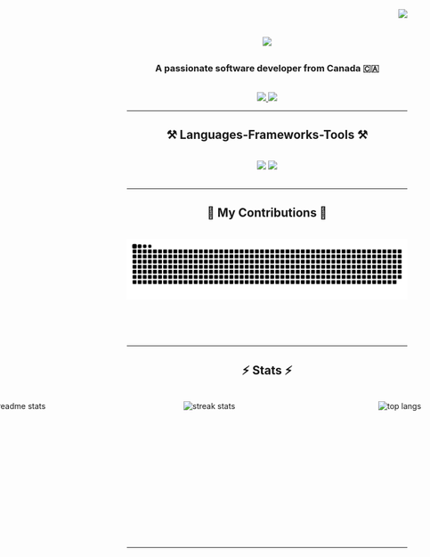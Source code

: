<img align="right" src="https://visitor-badge.laobi.icu/badge?page_id=salesp07.salesp07" />

<h1 align="center">
    <img src="https://readme-typing-svg.herokuapp.com/?font=Righteous&size=35&center=true&vCenter=true&width=500&height=70&duration=4000&lines=Hi+There!+👋;+I'm+Alexandre+!;" />
</h1>

<h3 align="center">A passionate software developer from Canada 🇨🇦</h3>

<br/>
 
<div align="center"> 
  <a href="mailto:contatoxandyofc@gmail.com">
    <img src="https://img.shields.io/badge/Gmail-333333?style=for-the-badge&logo=gmail&logoColor=red" />
  </a>
    
  <a href="[https://linkedin.com/in/pedro-sales-muniz](https://www.linkedin.com/in/xandyy/)" target="_blank">
    <img src="https://img.shields.io/badge/LinkedIn-0077B5?style=for-the-badge&logo=linkedin&logoColor=white" target="_blank" />
  </a>
</div>

 <hr/>
 
<h2 align="center">⚒️ Languages-Frameworks-Tools ⚒️</h2>
<br/>
<div align="center">
    <img src="https://skillicons.dev/icons?i=bootstrap,html,css,vscode,github,figma,git" />
    <img src="https://skillicons.dev/icons?i=javascript,typescript,c,java,mysql" /><br>
</div>

<br/>
<hr/>

<div align="center">
  <h2>🐍 My Contributions 🐍</h2>
  <br>
  <img alt="snake eating my contributions" src="https://raw.githubusercontent.com/salesp07/salesp07/output/github-contribution-grid-snake.svg" />
  
  <br/><br/><br/>
</div>

<hr/>

<h2 align="center">⚡ Stats ⚡</h2>
<br>
<div style="display: flex; justify-content: center;">
      <img width=350 height=200 src="https://github-readme-stats-salesp07.vercel.app/api?username=Xandyssz&count_private=true&show_icons=true&theme=react&rank_icon=github&border_radius=10" alt="readme stats"/>

  <img width=350 height=200 src="https://github-readme-streak-stats-salesp07.vercel.app/?user=Xandyssz&count_private=true&theme=react&border_radius=10" alt="streak stats"/>

  <img width=300 height=100 src="https://github-readme-stats-salesp07.vercel.app/api/top-langs/?username=Xandyssz&hide=HTML&langs_count=8&layout=compact&theme=react&border_radius=10&size_weight=0.5&count_weight=0.5&exclude_repo=github-readme-stats" alt="top langs" />
</div>


<br/><br/>

<hr/>

<br/>

<br/>
